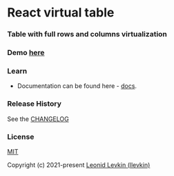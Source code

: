 # React virtual table

### Table with full rows and columns virtualization

### Demo [here](https://biorate.github.io/demo/@biorate/react-virtual-table/index.html)

### Learn
* Documentation can be found here - [docs](https://biorate.github.io/core/modules/react-virtual-table.html).

### Release History
See the [CHANGELOG](https://github.com/biorate/core/blob/master/packages/%40biorate/react-virtual-table/CHANGELOG.md)

### License
[MIT](https://github.com/biorate/core/blob/master/packages/%40biorate/react-virtual-table/LICENSE)

Copyright (c) 2021-present [Leonid Levkin (llevkin)](mailto:llevkin@yandex.ru)
